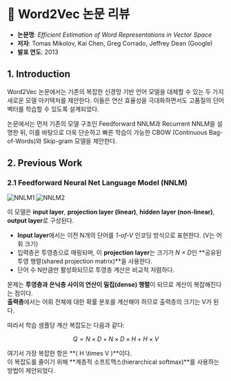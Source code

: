 # 📄 Word2Vec 논문 리뷰

- **논문명**: *Efficient Estimation of Word Representations in Vector Space*  
- **저자**: Tomas Mikolov, Kai Chen, Greg Corrado, Jeffrey Dean (Google)  
- **발표 연도**: 2013

## 1. Introduction

Word2Vec 논문에서는 기존의 복잡한 신경망 기반 언어 모델을 대체할 수 있는 두 가지 새로운 모델 아키텍처를 제안한다. 이들은 연산 효율성을 극대화하면서도 고품질의 단어 벡터를 학습할 수 있도록 설계되었다.

논문에서는 먼저 기존의 모델 구조인 Feedforward NNLM과 Recurrent NNLM을 설명한 뒤, 이를 바탕으로 더욱 단순하고 빠른 학습이 가능한 CBOW (Continuous Bag-of-Words)와 Skip-gram 모델을 제안한다.

## 2. Previous Work

### 2.1 Feedforward Neural Net Language Model (NNLM)
![NNLM1](https://github.com/user-attachments/assets/2de2464c-ced0-49db-914e-742cdb27d838)
![NNLM2](https://github.com/user-attachments/assets/d8fa1b36-f454-4f0c-a995-e58491b22491)

이 모델은 **input layer**, **projection layer (linear)**, **hidden layer (non-linear)**, **output layer**로 구성된다.

- **Input layer**에서는 이전 N개의 단어를 *1-of-V* 인코딩 방식으로 표현한다. (V는 어휘 크기)
- 입력층은 투영층으로 매핑되며, 이 **projection layer**는 크기가 *N × D*인 **공유된 투영 행렬(shared projection matrix)**을 사용한다.
- 단어 수 N만큼만 활성화되므로 투영층 계산은 비교적 저렴하다.

문제는 **투영층과 은닉층 사이의 연산이 밀집(dense) 행렬**이 되므로 계산이 복잡해진다는 점이다.  
**출력층**에서는 어휘 전체에 대한 확률 분포를 계산해야 하므로 출력층의 크기는 V가 된다.

따라서 학습 샘플당 계산 복잡도는 다음과 같다:

$$
Q = N \times D + N \times D \times H + H \times V
$$

여기서 가장 복잡한 항은 **\( H \times V \)**이다.  
이 복잡도를 줄이기 위해 **계층적 소프트맥스(hierarchical softmax)**를 사용하는 방법이 제안되었다.
